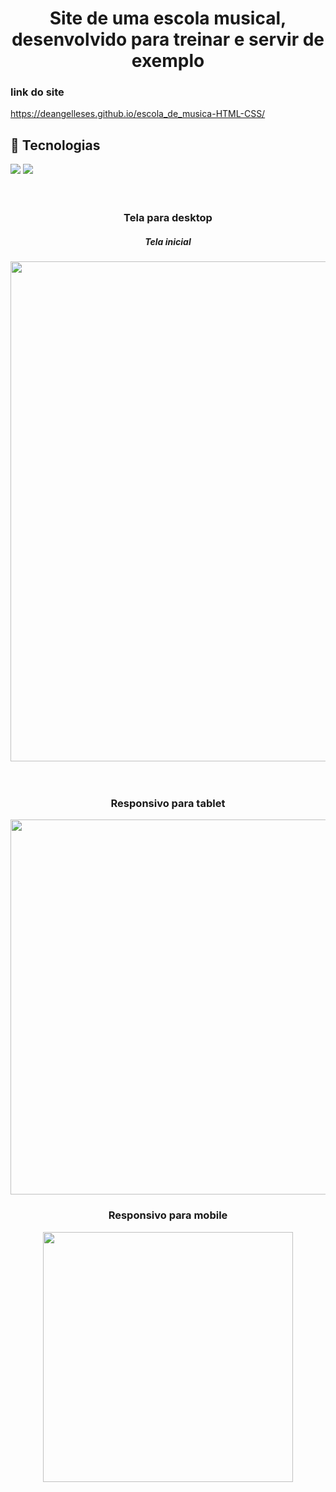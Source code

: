 # <h1 align="center">Site de uma escola musical, desenvolvido para treinar e servir de exemplo</h1>

<h3 align="start">link do site</h3>

<a>https://deangelleses.github.io/escola_de_musica-HTML-CSS/</a>
<br>

## 🚀 Tecnologias
<div>
  <img src="https://img.shields.io/badge/HTML-239120?style=for-the-badge&logo=html5&logoColor=white">
  <img src="https://img.shields.io/badge/CSS-239120?&style=for-the-badge&logo=css3&logoColor=white">
</div>
<br><br>
<h3 align="center">Tela para desktop</h3>
<h5 align="center">Tela inicial</h5>
<div align="center">
  <img src="https://github.com/DeangellesES/escola_de_musica-HTML-CSS/blob/main/tela_desktop.png" width="800">
</div>
<br><br>
<h3 align="center">Responsivo para tablet</h3>
<div align="center">
  <img src="https://github.com/DeangellesES/escola_de_musica-HTML-CSS/blob/main/tela_tablet.png" width="600">
</div>
<h3 align="center">Responsivo para mobile</h3>
<div align="center">
  <img src="https://github.com/DeangellesES/escola_de_musica-HTML-CSS/blob/main/tela_mobile.png" width="400">
</div>
